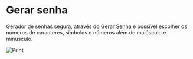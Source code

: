 # Gerar senha

Gerador de senhas segura, através do [Gerar Senha](https://gerarsenha.com) é possível escolher os números de caracteres, símbolos e números além de maiúsculo e minúsculo.

![Print](https://user-images.githubusercontent.com/39639652/204112681-f908d145-84f4-4a75-afd5-b733e98f3fd2.png)
